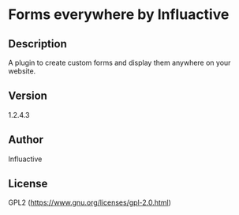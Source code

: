 # Forms everywhere by Influactive

## Description

A plugin to create custom forms and display them anywhere on your website.

## Version

1.2.4.3

## Author

Influactive

## License

GPL2 (https://www.gnu.org/licenses/gpl-2.0.html)
